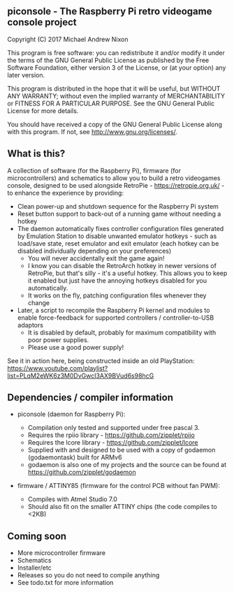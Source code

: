 ## piconsole - The Raspberry Pi retro videogame console project

  Copyright (C) 2017  Michael Andrew Nixon

  This program is free software: you can redistribute it and/or modify
  it under the terms of the GNU General Public License as published by
  the Free Software Foundation, either version 3 of the License, or
  (at your option) any later version.

  This program is distributed in the hope that it will be useful,
  but WITHOUT ANY WARRANTY; without even the implied warranty of
  MERCHANTABILITY or FITNESS FOR A PARTICULAR PURPOSE.  See the
  GNU General Public License for more details.

  You should have received a copy of the GNU General Public License
  along with this program.  If not, see <http://www.gnu.org/licenses/>.


## What is this?

A collection of software (for the Raspberry Pi), firmware (for microcontrollers)
and schematics to allow you to build a retro videogames console, designed to be
used alongside RetroPie - https://retropie.org.uk/ - to enhance the experience
by providing:

* Clean power-up and shutdown sequence for the Raspberry Pi system
* Reset button support to back-out of a running game without needing a hotkey
* The daemon automatically fixes controller configuration files generated by Emulation Station to disable unwanted emulator hotkeys -  such as load/save state, reset emulator and exit emulator (each hotkey can be disabled individually depending on your preferences)
  * You will never accidentally exit the game again!
  * I know you can disable the RetroArch hotkey in newer versions of RetroPie, but that's silly - it's a useful hotkey. This allows you to keep it enabled but just have the annoying hotkeys disabled for you automatically.
  * It works on the fly, patching configuration files whenever they change
* Later, a script to recompile the Raspberry Pi kernel and modules to enable force-feedback for supported controllers / controller-to-USB adaptors
  * It is disabled by default, probably for maximum compatibility with poor power supplies.
  * Please use a good power supply!

See it in action here, being constructed inside an old PlayStation: https://www.youtube.com/playlist?list=PLqM2eWK6z3M0DvGwcI3AX9BVud6s98hcG


## Dependencies / compiler information

* piconsole (daemon for Raspberry Pi):
  * Compilation only tested and supported under free pascal 3.
  * Requires the rpiio library - https://github.com/zipplet/rpiio
  * Requires the lcore library - https://github.com/zipplet/lcore
  * Supplied with and designed to be used with a copy of godaemon (godaemontask) built for ARMv6
  * godaemon is also one of my projects and the source can be found at https://github.com/zipplet/godaemon

* firmware / ATTINY85 (firmware for the control PCB without fan PWM):
  * Compiles with Atmel Studio 7.0
  * Should also fit on the smaller ATTINY chips (the code compiles to <2KB)

## Coming soon

* More microcontroller firmware
* Schematics
* Installer/etc
* Releases so you do not need to compile anything
* See todo.txt for more information
